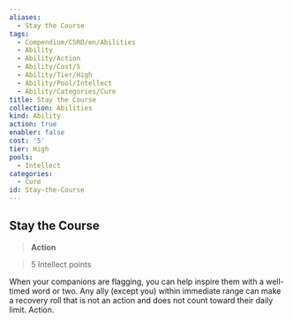 ```yaml
---
aliases:
  - Stay the Course
tags:
  - Compendium/CSRD/en/Abilities
  - Ability
  - Ability/Action
  - Ability/Cost/5
  - Ability/Tier/High
  - Ability/Pool/Intellect
  - Ability/Categories/Cure
title: Stay the Course
collection: Abilities
kind: Ability
action: true
enabler: false
cost: '5'
tier: High
pools:
  - Intellect
categories:
  - Cure
id: Stay-the-Course
---
```

## Stay the Course    
>**Action**    
>5 Intellect points  
    
When your companions are flagging, you can help inspire them with a well-timed word or two. Any ally (except you) within immediate range can make a recovery roll that is not an action and does not count toward their daily limit. Action.
